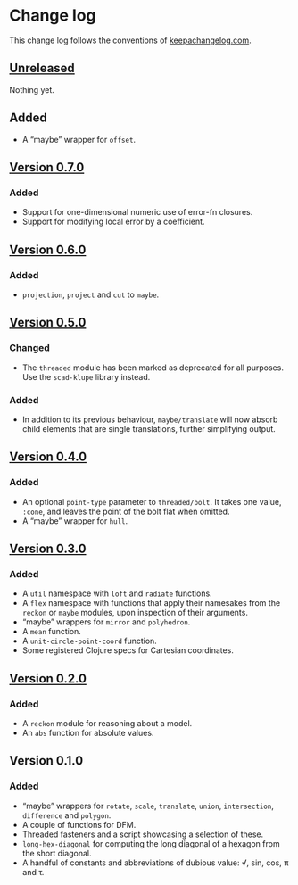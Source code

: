 # Change log
This change log follows the conventions of [keepachangelog.com](http://keepachangelog.com/).

## [Unreleased]
Nothing yet.

## Added
- A “maybe” wrapper for `offset`.

## [Version 0.7.0]
### Added
- Support for one-dimensional numeric use of error-fn closures.
- Support for modifying local error by a coefficient.

## [Version 0.6.0]
### Added
- `projection`, `project` and `cut` to `maybe`.

## [Version 0.5.0]
### Changed
- The `threaded` module has been marked as deprecated for all purposes. Use
  the `scad-klupe` library instead.

### Added
- In addition to its previous behaviour, `maybe/translate` will now absorb
  child elements that are single translations, further simplifying output.

## [Version 0.4.0]
### Added
- An optional `point-type` parameter to `threaded/bolt`. It takes one
  value, `:cone`, and leaves the point of the bolt flat when omitted.
- A “maybe” wrapper for `hull`.

## [Version 0.3.0]
### Added
- A `util` namespace with `loft` and `radiate` functions.
- A `flex` namespace with functions that apply their namesakes from the
  `reckon` or `maybe` modules, upon inspection of their arguments.
- “maybe” wrappers for `mirror` and `polyhedron`.
- A `mean` function.
- A `unit-circle-point-coord` function.
- Some registered Clojure specs for Cartesian coordinates.

## [Version 0.2.0]
### Added
- A `reckon` module for reasoning about a model.
- An `abs` function for absolute values.

## Version 0.1.0
### Added
- “maybe” wrappers for `rotate`, `scale`, `translate`, `union`,
  `intersection`, `difference` and `polygon`.
- A couple of functions for DFM.
- Threaded fasteners and a script showcasing a selection of these.
- `long-hex-diagonal` for computing the long diagonal of a hexagon
  from the short diagonal.
- A handful of constants and abbreviations of dubious value:
  √, sin, cos, π and τ.

[Unreleased]: https://github.com/veikman/scad-tarmi/compare/v0.7.0...HEAD
[Version 0.7.0]: https://github.com/veikman/scad-tarmi/compare/v0.6.0...v0.7.0
[Version 0.6.0]: https://github.com/veikman/scad-tarmi/compare/v0.5.0...v0.6.0
[Version 0.5.0]: https://github.com/veikman/scad-tarmi/compare/v0.4.0...v0.5.0
[Version 0.4.0]: https://github.com/veikman/scad-tarmi/compare/v0.3.0...v0.4.0
[Version 0.3.0]: https://github.com/veikman/scad-tarmi/compare/v0.2.0...v0.3.0
[Version 0.2.0]: https://github.com/veikman/scad-tarmi/compare/v0.1.0...v0.2.0
